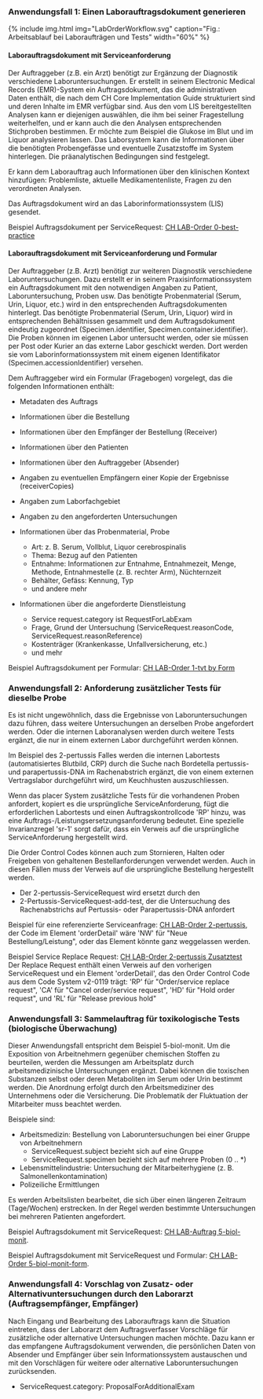 <!-- markdownlint-disable MD001 MD033 MD041 -->
<!--
╭───────────────────── UC-german  ──────────────────────────╮
│  UC-english is original, german and french are dependent  │
╰───────────────────────────────────────────────────────────╯
-->
### Anwendungsfall 1: Einen Laborauftragsdokument generieren

{% include img.html img="LabOrderWorkflow.svg" caption="Fig.: Arbeitsablauf bei Laboraufträgen und Tests" width="60%" %}

#### Laborauftragsdokument mit Serviceanforderung

Der Auftraggeber (z.B. ein Arzt) benötigt zur Ergänzung der Diagnostik verschiedene Laboruntersuchungen. Er erstellt in seinem Electronic Medical Records (EMR)-System ein Auftragsdokument, das die administrativen Daten enthält, die nach dem CH Core Implementation Guide strukturiert sind und deren Inhalte im EMR verfügbar sind. Aus den vom LIS bereitgestellten Analysen kann er diejenigen auswählen, die ihm bei seiner Fragestellung weiterhelfen, und er kann auch die den Analysen entsprechenden Stichproben bestimmen. Er möchte zum Beispiel die Glukose im Blut und im Liquor analysieren lassen. Das Laborsystem kann die Informationen über die benötigten Probengefässe und eventuelle Zusatzstoffe im System hinterlegen. Die präanalytischen Bedingungen sind festgelegt.

Er kann dem Laborauftrag auch Informationen über den klinischen Kontext hinzufügen: Problemliste, aktuelle Medikamentenliste, Fragen zu den verordneten Analysen.

Das Auftragsdokument wird an das Laborinformationssystem (LIS) gesendet.

Beispiel Auftragsdokument per ServiceRequest: [CH LAB-Order 0-best-practice](Bundle-0-best-practice-document-with-sr.html)

#### Laborauftragsdokument mit Serviceanforderung und Formular

Der Auftraggeber (z.B. Arzt) benötigt zur weiteren Diagnostik verschiedene Laboruntersuchungen. Dazu erstellt er in seinem Praxisinformationssystem ein Auftragsdokument mit den notwendigen Angaben zu Patient, Laboruntersuchung, Proben usw. Das benötigte Probenmaterial (Serum, Urin, Liquor, etc.) wird in den entsprechenden Auftragsdokumenten hinterlegt. Das benötigte Probenmaterial (Serum, Urin, Liquor) wird in entsprechenden Behältnissen gesammelt und dem Auftragsdokument eindeutig zugeordnet (Specimen.identifier, Specimen.container.identifier). Die Proben können im eigenen Labor untersucht werden, oder sie müssen per Post oder Kurier an das externe Labor geschickt werden. Dort werden sie vom Laborinformationssystem mit einem eigenen Identifikator (Specimen.accessionIdentifier) versehen.

Dem Auftraggeber wird ein Formular (Fragebogen) vorgelegt, das die folgenden Informationen enthält:

* Metadaten des Auftrags
* Informationen über die Bestellung
* Informationen über den Empfänger der Bestellung (Receiver)
* Informationen über den Patienten
* Informationen über den Auftraggeber (Absender)
* Angaben zu eventuellen Empfängern einer Kopie der Ergebnisse (receiverCopies)
* Angaben zum Laborfachgebiet
* Angaben zu den angeforderten Untersuchungen

* Informationen über das Probenmaterial, Probe
  * Art: z. B. Serum, Vollblut, Liquor cerebrospinalis
  * Thema: Bezug auf den Patienten
  * Entnahme: Informationen zur Entnahme, Entnahmezeit, Menge, Methode, Entnahmestelle (z. B. rechter Arm), Nüchternzeit
  * Behälter, Gefäss: Kennung, Typ
  * und andere mehr

* Informationen über die angeforderte Dienstleistung
  * Service request.category ist RequestForLabExam
  * Frage, Grund der Untersuchung (ServiceRequest.reasonCode, ServiceRequest.reasonReference)
  * Kostenträger (Krankenkasse, Unfallversicherung, etc.)
  * und mehr

Beispiel Auftragsdokument per Formular: [CH LAB-Order 1-tvt by Form](Bundle-1-tvt-document-with-sr-and-form.html)

### Anwendungsfall 2: Anforderung zusätzlicher Tests für dieselbe Probe

Es ist nicht ungewöhnlich, dass die Ergebnisse von Laboruntersuchungen dazu führen, dass weitere Untersuchungen an derselben Probe angefordert werden. Oder die internen Laboranalysen werden durch weitere Tests ergänzt, die nur in einem externen Labor durchgeführt werden können.

Im Beispiel des 2-pertussis Falles werden die internen Labortests (automatisiertes Blutbild, CRP) durch die Suche nach Bordetella pertussis- und parapertussis-DNA im Rachenabstrich ergänzt, die von einem externen Vertragslabor durchgeführt wird, um Keuchhusten auszuschliessen.

Wenn das placer System zusätzliche Tests für die vorhandenen Proben anfordert, kopiert es die ursprüngliche ServiceAnforderung, fügt die erforderlichen Labortests und einen Auftragskontrollcode 'RP' hinzu, was eine Auftrags-/Leistungsersetzungsanforderung bedeutet. Eine spezielle Invarianzregel 'sr-1' sorgt dafür, dass ein Verweis auf die ursprüngliche ServiceAnforderung hergestellt wird.

Die Order Control Codes können auch zum Stornieren, Halten oder Freigeben von gehaltenen Bestellanforderungen verwendet werden. Auch in diesen Fällen muss der Verweis auf die ursprüngliche Bestellung hergestellt werden.

* Der 2-pertussis-ServiceRequest wird ersetzt durch den
* 2-Pertussis-ServiceRequest-add-test, der die Untersuchung des Rachenabstrichs auf Pertussis- oder Parapertussis-DNA anfordert

Beispiel für eine referenzierte Serviceanfrage: [CH LAB-Order 2-pertussis](ServiceRequest-2-pertussis-service-request.html), der Code im Element 'orderDetail' wäre 'NW' für "Neue Bestellung/Leistung", oder das Element könnte ganz weggelassen werden.

Beispiel Service Replace Request: [CH LAB-Order 2-pertussis Zusatztest](ServiceRequest-2-pertussis-service-request-add-test.html)
Der Replace Request enthält einen Verweis auf den vorherigen ServiceRequest und ein Element 'orderDetail', das den Order Control Code aus dem Code System v2-0119 trägt: 'RP' für "Order/service replace request", 'CA' für "Cancel order/service request", 'HD' für "Hold order request", und 'RL' für "Release previous hold"

### Anwendungsfall 3: Sammelauftrag für toxikologische Tests (biologische Überwachung)

Dieser Anwendungsfall entspricht dem Beispiel 5-biol-monit. Um die Exposition von Arbeitnehmern gegenüber chemischen Stoffen zu beurteilen, werden die Messungen am Arbeitsplatz durch arbeitsmedizinische Untersuchungen ergänzt. Dabei können die toxischen Substanzen selbst oder deren Metaboliten im Serum oder Urin bestimmt werden. Die Anordnung erfolgt durch den Arbeitsmediziner des Unternehmens oder die Versicherung. Die Problematik der Fluktuation der Mitarbeiter muss beachtet werden.

Beispiele sind:

* Arbeitsmedizin: Bestellung von Laboruntersuchungen bei einer Gruppe von Arbeitnehmern
  * ServiceRequest.subject bezieht sich auf eine Gruppe
  * ServiceRequest.specimen bezieht sich auf mehrere Proben (0 .. *)
* Lebensmittelindustrie: Untersuchung der Mitarbeiterhygiene (z. B. Salmonellenkontamination)
* Polizeiliche Ermittlungen

Es werden Arbeitslisten bearbeitet, die sich über einen längeren Zeitraum (Tage/Wochen) erstrecken. In der Regel werden bestimmte Untersuchungen bei mehreren Patienten angefordert.

Beispiel Auftragsdokument mit ServiceRequest: [CH LAB-Auftrag 5-biol-monit](Bundle-5-biol-monit-document-with-sr.html).

Beispiel Auftragsdokument mit ServiceRequest und Formular: [CH LAB-Order 5-biol-monit-form](Bundle-5-biol-monit-document-with-sr-and-form.html).

### Anwendungsfall 4: Vorschlag von Zusatz- oder Alternativuntersuchungen durch den Laborarzt (Auftragsempfänger, Empfänger)

Nach Eingang und Bearbeitung des Laborauftrags kann die Situation eintreten, dass der Laborarzt dem Auftragsverfasser Vorschläge für zusätzliche oder alternative Untersuchungen machen möchte. Dazu kann er das empfangene Auftragsdokument verwenden, die persönlichen Daten von Absender und Empfänger über sein Informationssystem austauschen und mit den Vorschlägen für weitere oder alternative Laboruntersuchungen zurücksenden.

* ServiceRequest.category: ProposalForAdditionalExam
